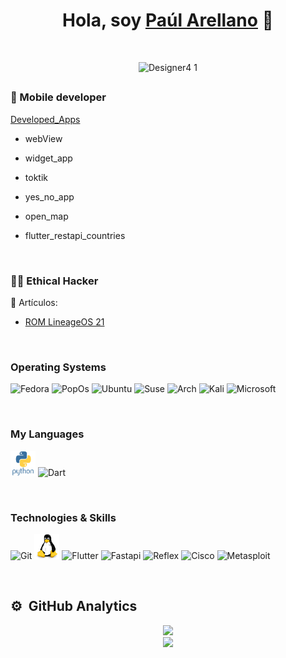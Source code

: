 <div align="center">
<h1 align="center">Hola, soy <a href="https://github.com/paularellanom">Paúl Arellano</a> 👋</h1>
<br>

![Designer4 1](https://github.com/paularellanom/paularellanom/assets/155793504/2f2d616a-1f4b-4277-94b6-8349b42fe236)

</div>

##

### 📲 Mobile developer

  [Developed_Apps](https://github.com/paularellanom/Flutter_Dev_apps)

  - webView

  - widget_app

  - toktik

  - yes_no_app

  - open_map

  - flutter_restapi_countries

<br>

 ### 👨‍💻 Ethical Hacker
  
  📗 Artículos:
  
  - [ROM LineageOS 21](https://github.com/paularellanom/rom_lineageOS21)

<br>

### Operating Systems
<p align="left">
<img src="https://www.vectorlogo.zone/logos/getfedora/getfedora-icon.svg" title="Fedora" alt="Fedora" width="40" height="40"/>
<img src="https://github.com/loganmarchione/homelab-svg-assets/blob/main/assets/popos.svg" title="PopOs" alt="PopOs" width="40" height="40"/> 
<img src="https://www.vectorlogo.zone/logos/ubuntu/ubuntu-icon.svg" title="Ubuntu" alt="Ubuntu" width="40" height="40"/>
<img src="https://www.vectorlogo.zone/logos/suse/suse-icon.svg" title="Suse" alt="Suse" width="40" height="40"/>
<img src="https://www.vectorlogo.zone/logos/archlinux/archlinux-icon.svg" title="Arch" alt="Arch" width="40" height="40"/>
<img src="https://www.kali.org/images/kali-dragon-icon.svg" title="Kali" alt="Kali" width="40" height="40"/>
  <img src="https://cdn-dynmedia-1.microsoft.com/is/content/microsoftcorp/Link-List-Icons-Microsoft-365?wid=40&hei=40" title="Microsoft" alt="Microsoft" width="40" height="40"/>
</p>

<br>

### My Languages
<p align="left">
<img src="https://github.com/devicons/devicon/blob/master/icons/python/python-original-wordmark.svg" title="Python" alt="Python" width="40" height="40"/>
<img src="https://www.vectorlogo.zone/logos/dartlang/dartlang-icon.svg" title="Dart" alt="Dart" width="40" height="40"/>
</p>

<br>

### Technologies & Skills

<p align="left">
<img src="https://www.vectorlogo.zone/logos/git-scm/git-scm-icon.svg" title="Git" alt="Git" width="40" height="40"/>
<img src="https://raw.githubusercontent.com/devicons/devicon/master/icons/linux/linux-original.svg" title="Linux" alt="Linux" width="40" height="40"/>
<img src="https://www.vectorlogo.zone/logos/flutterio/flutterio-icon.svg" title="Flutter" alt="Flutter" width="40" height="40"/>
<img src="https://github.com/gilbarbara/logos/blob/main/logos/fastapi.svg" title="Fastapi" alt="Fastapi" width="40" height="40"/>
<img src="https://github.com/pheralb/svgl/blob/main/static/library/reflex-dark.svg" title="Reflex" alt="Reflex" width="40" height="40"/>
<img src="https://www.vectorlogo.zone/logos/cisco/cisco-icon.svg" alt="Cisco" title="Cisco" width="40" height="40"/>
<img src="https://www.kali.org/images/tool-logo-metasploit.svg" title="Metasploit" alt="Metasploit" width="40" height="40"/>  
</p>

<br>

## ⚙️ &nbsp;GitHub Analytics

<p align="center">
<a href="https://github.com/ArisGuimera">
  <img height="180em" src="https://github-readme-stats-eight-theta.vercel.app/api?username=paularellanom&show_icons=true&theme=algolia&include_all_commits=true&count_private=true"/>
  <br>
  <img height="180em" src="https://github-readme-stats-eight-theta.vercel.app/api/top-langs/?username=paularellanom&layout=compact&langs_count=8&theme=algolia"/>
</a>
</p>

